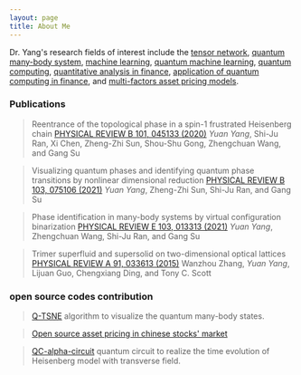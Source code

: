 ```yaml
---
layout: page
title: About Me
---
```


Dr. Yang's research fields of interest include the [tensor network](https://en.wikipedia.org/wiki/Tensor_network), 
[quantum many-body system](https://en.wikipedia.org/wiki/Many-body_problem),
[machine learning](https://en.wikipedia.org/wiki/Machine_learning), 
[quantum machine learning](https://en.wikipedia.org/wiki/Quantum_machine_learning), 
[quantum computing](https://en.wikipedia.org/wiki/Quantum_computing), 
[quantitative analysis in finance](https://en.wikipedia.org/wiki/Quantitative_analysis_(finance)), 
[application of quantum computing in finance](https://www.ibm.com/thought-leadership/institute-business-value/report/exploring-quantum-financial),
and [multi-factors asset pricing models](https://www.investopedia.com/terms/m/multifactor-model.asp).   

### Publications 
> Reentrance of the topological phase in a spin-1 frustrated Heisenberg chain
>[PHYSICAL REVIEW B 101, 045133 (2020)](https://journals.aps.org/prb/abstract/10.1103/PhysRevB.101.045133)
>_Yuan Yang_, Shi-Ju Ran, Xi Chen, Zheng-Zhi Sun, Shou-Shu Gong, Zhengchuan Wang, and Gang Su 

> Visualizing quantum phases and identifying quantum phase transitions by nonlinear dimensional reduction 
>[PHYSICAL REVIEW B 103, 075106 (2021)](https://journals.aps.org/prb/abstract/10.1103/PhysRevB.103.075106)
>_Yuan Yang_, Zheng-Zhi Sun, Shi-Ju Ran, and Gang Su

> Phase identification in many-body systems by virtual configuration binarization
>[PHYSICAL REVIEW E 103, 013313 (2021)](https://journals.aps.org/pre/abstract/10.1103/PhysRevE.103.013313)
>_Yuan Yang_, Zhengchuan Wang, Shi-Ju Ran, and Gang Su

> Trimer superfluid and supersolid on two-dimensional optical lattices
>[PHYSICAL REVIEW A 91, 033613 (2015)](https://journals.aps.org/pra/abstract/10.1103/PhysRevA.91.033613)
>Wanzhou Zhang, _Yuan Yang_, Lijuan Guo, Chengxiang Ding, and Tony C. Scott

### open source codes contribution 
> [Q-TSNE](https://github.com/yangyuan16/QSvisualization) algorithm to visualize the quantum many-body states.

> [Open source asset pricing in chinese stocks' market](https://github.com/open-assetpricing-china/stock-predictors)

> [QC-alpha-circuit](https://github.com/yangyuan16/QC-alpha-circuit) quantum circuit to 
> realize the time evolution of Heisenberg model with transverse field.  